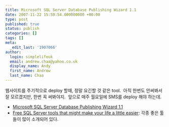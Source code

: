 ```yaml
---
title: Microsoft SQL Server Database Publishing Wizard 1.1
date: 2007-11-22 15:59:54.000000000 +00:00
type: post
published: true
status: publish
categories: []
tags: []
meta:
  _edit_last: '1907066'
author:
  login: simplelifeuk
  email: andrew.chaa@yahoo.co.uk
  display_name: Andy
  first_name: Andrew
  last_name: Chaa
---
```

<p>웹사이트를 주기적으로 deploy 할때, 정말 요긴할 것 같은 tool.  아직 한번도 안써봐서 잘 모르겠지만, 한번 꼭 써봐야지.  앞으로 매주 월요일에 SMS를 deploy 해야 하는데.</p>
<ul>
<li><a href="http://www.microsoft.com/downloads/details.aspx?FamilyID=56e5b1c5-bf17-42e0-a410-371a838e570a&amp;DisplayLang=en">Microsoft SQL Server Database Publishing Wizard 1.1</a></li>
<li><a href="http://weblogs.sqlteam.com/mladenp/archive/2007/11/20/Free-SQL-Server-tools-that-might-make-your-life-a.aspx">Free SQL Server tools that might make your life a little easier</a>: 각종 좋은 툴들이 많이 소개되어 있다.</li>
</ul>
